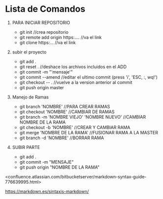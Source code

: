 # Lista de Comandos 
1. PARA INICIAR REPOSITORIO
    * git init                                          //crea repositorio
    * git remote add origin https:....                  //va el link
    * git clone https:...                               //va el link 

2. subir el proyecto
    * git add .
    * git reset .                                       //deshace los archivos incluidos en el ADD
    * git commit -m "'mensaje'"
    * git commit --amend 		                        //editar el ultimo commit (press 'i', 'ESC, :, wq!')
    * git checkout -- . 		                        //vuelve a la version anterior al commit
    * git push origin master 

3. Manejo de Ramas 
    * git branch 'NOMBRE'                               //PARA CREAR RAMAS
    * git checkout 'NOMBRE'                             //CAMBIAR DE RAMAS
    * git branch -m 'NOMBRE VIEJO' 'NOMBRE NUEVO'       //CAMBIAR NOMBRE DE LA RAMA
    * git checkout -b 'NOMBRE'                          //CREAR Y CAMBIAR RAMA
    * git merge 'NOMBRE DE LA RAMA'                     //FUSIONAR RAMA A LA MASTER
    * git branch -d 'NOMBRE'                            //BORRAR RAMA 

4. SUBIR PARTE
    * git add .
    * git commit -m "MENSAJE"
    * git push origin "NOMBRE DE LA RAMA" 

<confluence.atlassian.com/bitbucketserver/markdown-syntax-guide-776639995.html>

<https://markdown.es/sintaxis-markdown/>
